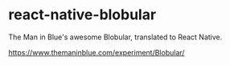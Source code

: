 # react-native-blobular
The Man in Blue's awesome Blobular, translated to React Native.

https://www.themaninblue.com/experiment/Blobular/
